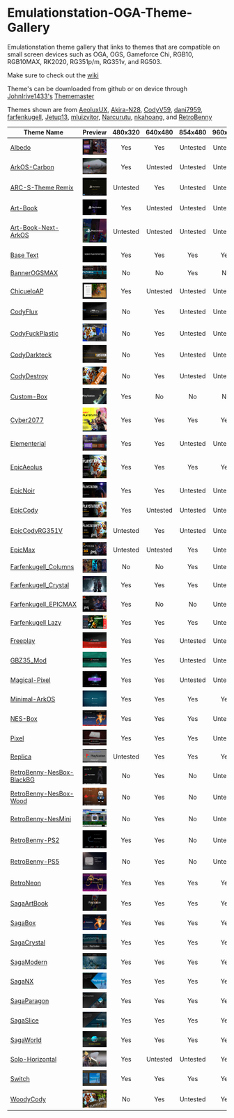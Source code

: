 # Emulationstation-OGA-Theme-Gallery
Emulationstation theme gallery that links to themes that are compatible on small screen devices such as OGA, OGS, Gameforce Chi, RGB10, RGB10MAX, RK2020, RG351p/m, RG351v, and RG503.

Make sure to check out the [wiki](https://github.com/Jetup13/Emulationstation-OGA-Theme-Gallery/wiki/FAQ)

Theme's can be downloaded from github or on device through [JohnIrive1433's](https://github.com/JohnIrvine1433) [Thememaster](https://github.com/JohnIrvine1433/ThemeMaster)

Themes shown are from [AeoluxUX](https://github.com/AeolusUX), [Akira-N28](https://github.com/Akira-N28), [CodyV59](https://github.com/CodyV59), [dani7959](https://github.com/dani7959), [farfenkugell](https://github.com/farfenkugell), [Jetup13](https://github.com/Jetup13), [mluizvitor](https://github.com/mluizvitor), [Narcurutu](https://github.com/Nacurutu), [nkahoang](https://github.com/nkahoang), and [RetroBenny](https://github.com/TheBenny)

| Theme Name     | Preview       |480x320|640x480|854x480|960x544|720x720|
| ---------------|:-------------:|:------:|:------:|:------:|:------:|:-----:
| [Albedo](https://github.com/mluizvitor/es-theme-albedo)                        | ![](https://raw.githubusercontent.com/Jetup13/Emulationstation-OGA-Theme-Gallery/main/images/albedo.png)|Yes|Yes|Untested|Untested|Untested|
| [ArkOS-Carbon](https://github.com/Jetup13/es-theme-arkos-carbon)               | ![](https://raw.githubusercontent.com/Jetup13/Emulationstation-OGA-Theme-Gallery/main/images/arkos-carbon.png)|Yes|Untested|Untested|Untested|Untested|
| [ARC-S-Theme Remix](https://github.com/Nacurutu/es-theme-ARC-S-Theme-Remix---The-RA-CFW)                   | ![](https://raw.githubusercontent.com/Jetup13/Emulationstation-OGA-Theme-Gallery/main/images/arc-s-theme-remix.png)|Untested|Yes|Untested|Untested|Untested|
| [Art-Book](https://github.com/Jetup13/es-theme-art-book-3-2)                   | ![](https://raw.githubusercontent.com/Jetup13/Emulationstation-OGA-Theme-Gallery/main/images/art-book.png)|Yes|Untested|Untested|Untested|Untested|
| [Art-Book-Next-ArkOS](https://github.com/nkahoang/es-theme-art-book-next-arkos)  | ![](https://raw.githubusercontent.com/Jetup13/Emulationstation-OGA-Theme-Gallery/main/images/art-book-next-arkos.png)|Untested|Untested|Untested|Untested|Untested|
| [Base Text](https://github.com/Jetup13/es-theme-base-text)                     | ![](https://raw.githubusercontent.com/Jetup13/Emulationstation-OGA-Theme-Gallery/main/images/base-text.png)|Yes|Yes|Yes|Yes|Yes|
| [BannerOGSMAX](https://github.com/Jetup13/es-theme-banner-ogsmax)              | ![](https://raw.githubusercontent.com/Jetup13/Emulationstation-OGA-Theme-Gallery/main/images/bannerogsmax.png)|No |No |Yes|No|No|
| [ChicueloAP](https://github.com/Jetup13/es-theme-ChicueloAP)                   | ![](https://raw.githubusercontent.com/Jetup13/Emulationstation-OGA-Theme-Gallery/main/images/chicueloap.png)|Yes|Untested|Untested|Untested|Untested|
| [CodyFlux](https://github.com/CodyV59/es-theme-CODY-FLUX)                      | ![](https://raw.githubusercontent.com/Jetup13/Emulationstation-OGA-Theme-Gallery/main/images/codyflux.png)|No |Yes|Untested|Untested|Untested|
| [CodyFuckPlastic](https://github.com/CodyV59/es-theme-CODY-FUCKYPLASTICS)      | ![](https://raw.githubusercontent.com/Jetup13/Emulationstation-OGA-Theme-Gallery/main/images/codyfuckplastic.png)|No |Yes|Untested|Untested|Untested|
| [CodyDarkteck](https://github.com/CodyV59/es-theme-CODY-DARKTECK)              | ![](https://raw.githubusercontent.com/Jetup13/Emulationstation-OGA-Theme-Gallery/main/images/codydarkteck.png)|No |Yes|Untested|Untested|Untested|
| [CodyDestroy](https://github.com/CodyV59/es-theme-CODY-DESTROY-THE-RG351V)     | ![](https://raw.githubusercontent.com/Jetup13/Emulationstation-OGA-Theme-Gallery/main/images/codydestroy.png)|No |Yes|Untested|Untested|Untested|
| [Custom-Box](https://github.com/Jetup13/es-theme-custom-box)                   | ![](https://raw.githubusercontent.com/Jetup13/Emulationstation-OGA-Theme-Gallery/main/images/custom-box.png)|Yes|No|No|No|No|
| [Cyber2077](https://github.com/AeolusUX/es-theme-Cyber2077)                    | ![](https://raw.githubusercontent.com/Jetup13/Emulationstation-OGA-Theme-Gallery/main/images/cyber2077.png)|Yes|Yes|Yes|Yes|Untested|
| [Elementerial](https://github.com/mluizvitor/es-theme-elementerial)            | ![](https://raw.githubusercontent.com/Jetup13/Emulationstation-OGA-Theme-Gallery/main/images/elementerial.png)|Yes|Yes|Untested|Untested|Untested|
| [EpicAeolus](https://github.com/AeolusUX/es-theme-EpicAeolus)                  | ![](https://raw.githubusercontent.com/Jetup13/Emulationstation-OGA-Theme-Gallery/main/images/epicaeolus.png)|Yes|Yes|Yes|Yes|Untested|
| [EpicNoir](https://github.com/Jetup13/es-theme-epicnoir)                       | ![](https://raw.githubusercontent.com/Jetup13/Emulationstation-OGA-Theme-Gallery/main/images/epicnoir.png)|Yes|Yes|Untested|Untested|Untested|
| [EpicCody](https://github.com/CodyV59/es-theme-epic-cody-RG351P-M)             | ![](https://raw.githubusercontent.com/Jetup13/Emulationstation-OGA-Theme-Gallery/main/images/epiccody.png)|Yes|Untested|Untested|Untested|Untested|
| [EpicCodyRG351V](https://github.com/CodyV59/es-theme-epic-cody-RG351V)         | ![](https://raw.githubusercontent.com/Jetup13/Emulationstation-OGA-Theme-Gallery/main/images/epiccodyrg351v.png)|Untested|Yes|Untested|Untested|Untested|
| [EpicMax](https://github.com/CodyV59/es-theme-EPICMAX-CODY-RGB10MAX)           | ![](https://raw.githubusercontent.com/Jetup13/Emulationstation-OGA-Theme-Gallery/main/images/epicmax.png)|Untested|Untested|Yes|Untested|Untested|
| [Farfenkugell_Columns](https://github.com/farfenkugell/es-theme-farfenkugell-columns)   | ![](https://raw.githubusercontent.com/Jetup13/Emulationstation-OGA-Theme-Gallery/main/images/farfenkugell_columns.png)|No|No|Yes|Untested|Untested|
| [Farfenkugell_Crystal](https://github.com/farfenkugell/es-theme-farfenkugell_crystal)   | ![](https://raw.githubusercontent.com/Jetup13/Emulationstation-OGA-Theme-Gallery/main/images/farfenkugell_crystal.png)|Yes|Yes|Yes|Untested|Untested|
| [Farfenkugell_EPICMAX](https://github.com/farfenkugell/es-theme-farfenkugell_EPICMAX)   | ![](https://raw.githubusercontent.com/Jetup13/Emulationstation-OGA-Theme-Gallery/main/images/farfenkugell_epicmax.png)|Yes|No|No|Untested|Untested|
| [Farfenkugell Lazy](https://github.com/farfenkugell/es-theme-farfenkugell_lazy) | ![](https://raw.githubusercontent.com/Jetup13/Emulationstation-OGA-Theme-Gallery/main/images/farfenkugell_lazy.png)|Yes|Yes|Yes|Untested|Untested|
| [Freeplay](https://github.com/Jetup13/es-theme-freeplay)                       | ![](https://raw.githubusercontent.com/Jetup13/Emulationstation-OGA-Theme-Gallery/main/images/freeplay.png)|Yes|Yes|Untested|Untested|Untested|
| [GBZ35_Mod](https://github.com/Jetup13/es-theme-gbz35_mod)                     | ![](https://raw.githubusercontent.com/Jetup13/Emulationstation-OGA-Theme-Gallery/main/images/gbz35_mod.png)|Yes|Yes|Untested|Untested|Untested|
| [Magical-Pixel](https://github.com/Jetup13/es-theme-magical-pixel)             | ![](https://raw.githubusercontent.com/Jetup13/Emulationstation-OGA-Theme-Gallery/main/images/magical-pixel.png)|Yes|Yes|Untested|Untested|Untested|
| [Minimal-ArkOS](https://github.com/Jetup13/es-theme-minimal-arkos)             | ![](https://raw.githubusercontent.com/Jetup13/Emulationstation-OGA-Theme-Gallery/main/images/minimal-arkos.png)|Yes|Yes|Yes|Yes|Untested|
| [NES-Box](https://github.com/Jetup13/es-theme-nes-box)                         | ![](https://raw.githubusercontent.com/Jetup13/Emulationstation-OGA-Theme-Gallery/main/images/nes-box.png)|Yes|Yes|Yes|Untested|No|
| [Pixel](https://github.com/Jetup13/es-theme-pixel)                             | ![](https://raw.githubusercontent.com/Jetup13/Emulationstation-OGA-Theme-Gallery/main/images/pixel.png)|Yes|Yes|Yes|Untested|Untested|
| [Replica](https://github.com/dani7959/es-theme-replica/)                             | ![](https://raw.githubusercontent.com/Jetup13/Emulationstation-OGA-Theme-Gallery/main/images/replica.png)|Untested|Yes|Yes|Yes|Untested|
| [RetroBenny-NesBox-BlackBG](https://github.com/TheBenny/es-theme-RG351V-RetroBenny-NesBox-BlackBG)      | ![](https://raw.githubusercontent.com/Jetup13/Emulationstation-OGA-Theme-Gallery/main/images/retrobenny-nesbox-blackbg.png)|No|Yes|No|Untested|Untested|
| [RetroBenny-NesBox-Wood](https://github.com/TheBenny/es-theme-RG351V-RetroBenny-NesBox-Wood)            | ![](https://raw.githubusercontent.com/Jetup13/Emulationstation-OGA-Theme-Gallery/main/images/retrobenny-nesbox-wood.png)|No|Yes|No|Untested|Untested|
| [RetroBenny-NesMini](https://github.com/TheBenny/es-theme-RG3551V-RetroBenny-NesMini)             | ![](https://raw.githubusercontent.com/Jetup13/Emulationstation-OGA-Theme-Gallery/main/images/retrobenny-nesmini.png)|No |Yes|No|Untested|Untested|
| [RetroBenny-PS2](https://github.com/TheBenny/es-theme-RG351V-RetroBenny-PS2)            | ![](https://raw.githubusercontent.com/Jetup13/Emulationstation-OGA-Theme-Gallery/main/images/retrobenny-ps2.png)|Yes|Yes|No|Untested|Untested|
| [RetroBenny-PS5](https://github.com/TheBenny/es-theme-RG351V-RetroBenny-PS5)            | ![](https://raw.githubusercontent.com/Jetup13/Emulationstation-OGA-Theme-Gallery/main/images/retrobenny-ps5.png)|No|Yes|No|Untested|Untested|
| [RetroNeon](https://github.com/Akira-N28/es-theme-RetroNeon)                   | ![](https://raw.githubusercontent.com/Jetup13/Emulationstation-OGA-Theme-Gallery/main/images/retroneon.png)|Yes|Yes|Yes|Yes|Untested|
| [SagaArtBook](https://github.com/Jetup13/es-theme-sagaartbook)                 | ![](https://raw.githubusercontent.com/Jetup13/Emulationstation-OGA-Theme-Gallery/main/images/sagaartbook.png)|Yes|Yes|Yes|Yes|Yes|
| [SagaBox](https://github.com/Jetup13/es-theme-sagabox)                         | ![](https://raw.githubusercontent.com/Jetup13/Emulationstation-OGA-Theme-Gallery/main/images/sagabox.png)|Yes|Yes|Yes|Yes|Yes|
| [SagaCrystal](https://github.com/Jetup13/es-theme-sagacrystal)                 | ![](https://raw.githubusercontent.com/Jetup13/Emulationstation-OGA-Theme-Gallery/main/images/sagacrystal.png)|Yes|Yes|Yes|Yes|No|
| [SagaModern](https://github.com/Jetup13/es-theme-sagamodern)                   | ![](https://raw.githubusercontent.com/Jetup13/Emulationstation-OGA-Theme-Gallery/main/images/sagamodern.png)|Yes|Yes|Yes|Yes|Yes|
| [SagaNX](https://github.com/Jetup13/es-theme-saganx)                           | ![](https://raw.githubusercontent.com/Jetup13/Emulationstation-OGA-Theme-Gallery/main/images/saganx.png)|Yes|Yes|Yes|Yes|Yes|
| [SagaParagon](https://github.com/Jetup13/es-theme-sagaparagon)                 | ![](https://raw.githubusercontent.com/Jetup13/Emulationstation-OGA-Theme-Gallery/main/images/sagaparagon.png)|Yes|Yes|Yes|Yes|No|
| [SagaSlice](https://github.com/Jetup13/es-theme-sagaslice)                     | ![](https://raw.githubusercontent.com/Jetup13/Emulationstation-OGA-Theme-Gallery/main/images/sagaslice.png)|Yes|Yes|Yes|Yes|No|
| [SagaWorld](https://github.com/Jetup13/es-theme-sagaworld)                     | ![](https://raw.githubusercontent.com/Jetup13/Emulationstation-OGA-Theme-Gallery/main/images/sagaworld.png)|Yes|Yes|Yes|Yes|No|
| [Solo-Horizontal](https://github.com/Jetup13/es-theme-solo-horizontal-arkos-ed)| ![](https://raw.githubusercontent.com/Jetup13/Emulationstation-OGA-Theme-Gallery/main/images/solo-horizontal.png)|Yes|Untested|Untested|Yes|No|
| [Switch](https://github.com/Jetup13/es-theme-switch)                           | ![](https://raw.githubusercontent.com/Jetup13/Emulationstation-OGA-Theme-Gallery/main/images/switch.png)|Yes|Yes|Yes|Yes|Yes
| [WoodyCody](https://github.com/CodyV59/es-theme-WOODY-CODY-RG351V)             | ![](https://raw.githubusercontent.com/Jetup13/Emulationstation-OGA-Theme-Gallery/main/images/woodycody.png)|No |Yes|Untested|Yes|Untested|
